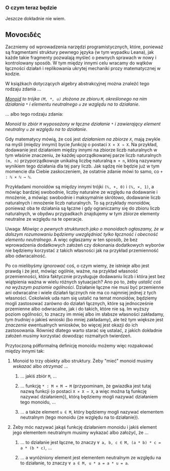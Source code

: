 <!-- -*- coding: utf-8 -*- -->
### O czym teraz będzie

Jeszcze dokładnie nie wiem.

## Μονοειδές

Zaczniemy od wprowadzenia narzędzi programistycznych, które, ponieważ są fragmentami struktury
pewnego języka (w tym wypadku Leana), jak każde takie fragmenty pozwalają myśleć o pewnych sprawach
w nowy i kontrolowany sposób. W tym między innymi celu wracamy do wątków łączności działań i
replikowania ukrytej mechaniki prozy matematycznej w kodzie.

W książkach dotyczących algebry abstrakcyjnej można znaleźć tego rodzaju zdania ...

*[Monoid](https://pl.wikipedia.org/wiki/Monoid) to trójka `(M, *, u)` złożona ze zbioru `M`,
określonego na nim działania `*` i elementu neutralnego `u` ze względu na to działanie*.

... albo tego rodzaju zdania:

*Monoid to zbiór `M` wyposażony w łączne działanie `*` i zawierający element neutralny `u` ze
względu na to działanie*.

Gdy matematycy mówią, że coś jest *działaniem na zbiorze `X`*, mają zwykle na myśli (między innymi)
bycie *funkcją* o postaci `X × X → X`. Na przykład, dodawanie jest działaniem między innymi na
zbiorze liczb naturalnych w tym właśnie znaczeniu, że każdej uporządkowanej parze liczb naturalnych
`(m, n)` przyporządkowuje unikalną liczbę naturalną `m + n`, którą nazywamy wynikiem tego działania
dla tej pary liczb. Jak sądzę nie będzie już w tym momencie dla Ciebie zaskoczeniem, że ostatnie
zdanie mówi to samo, co `+ : ℕ × ℕ → ℕ`.

Przykładami monoidów są między innymi trójki `(ℕ, +, 0)` i `(ℕ, ×, 1)`, a mówiąc bardziej swobodnie,
liczby naturalne ze względu na dodawanie i mnożenie, a mówiąc swobodnie i maksymalnie skrótowo,
dodawanie liczb naturalnych i mnożenie liczb naturalnych. To są przykłady monoidów, ponieważ oba te
działania są łączne i gdy ograniczamy się do zbioru liczb naturalnych, w obydwu przypadkach
znajdujemy w tym zbiorze elementy neutralne ze względu na te operacje.

Uwaga: *Mówiąc o pewnych strukturach jako o monoidach ogłaszamy, że w dalszym rozumowaniu będziemy
uwzględniać tylko łączność i obecność elementu neutralnego*. A więc ogłaszamy w ten sposób, że bez
wprowadzenia dodatkowych założeń czy dokonania dodatkowych wyborów nie będziemy korzystać z takich
własności jak na przykład przemienność albo odwracalność. 

Po co mielibyśmy *ignorować* coś, o czym wiemy, że istnieje albo jest prawdą i że jest, mówiąc
ogólnie, ważne, na przykład własność przemienności, która faktycznie przysługuje dodawaniu liczb i
która jest bez wiątpienia ważna w wielu różnych sytuacjach? Ano po to, żeby *ustalić coś na wyższym
poziomie ogólności*. Działanie łączne nie musi być przemienne ani odwracalne i wiele działań
łącznych nie ma co najmniej jednej z tych własności. Cokolwiek uda nam się ustalić na temat
monoidów, będziemy mogli zastosować zarówno do działań łącznych, które są jednocześnie przemienne
albo odwracalne, jak i do takich, które nie są. Im wyższy poziom ogólności, to znaczy im mniej albo
im słabsze własności zakładamy, tym *trudniej* o jakieś wnioski (bo mniej zakładamy), ale też tym
większe jest *znaczenie* ewentualnych wniosków, bo więcej jest okazji do ich zastosowania. Również
dlatego warto starać się ustalać, z jakich dokładnie założeń *musimy* korzystać dowodząc rozmaitych
twierdzeń.

Przytoczoną półformalną definicję monoidu możemy więc rozpakować między innymi tak: 

1. Monoid to trzy obiekty albo struktury. Żeby "mieć" monoid musimy *wskazać* albo *otrzymać* ...

   1. ... jakiś zbiór `M`, ...

   2. ... funkcję `* : M × M → M` (przypominam, że gwiazdka jest tutaj nazwą funkcji \{o postaci `X
× X → X`, a więc można tą funkcję nazywać działaniem\}), którą będziemy mogli nazywać działaniem
tego monoidu, ...

   3. ... a także element `u ∈ M`, który będziemy mogli nazywać elementem neutralnym (tego monoidu
    \{ze względu na to działanie\}).

2. Żeby móc nazywać jakąś funkcję działaniem monoidu i jakiś element jego elementem neutralnym
musimy wykazać albo założyć, że ...

   1. ... to działanie jest łączne, to znaczy `∀ a, b, c ∈ M, (a * b) * c = a * (b * c)`, ...

   2. ... a wyróżniony element jest elementem neutralnym ze względu na to działanie, to znaczy `∀ a
    ∈ M, u * a = a * u = a`.

